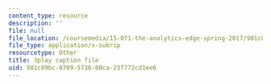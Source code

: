```yaml
---
content_type: resource
description: ''
file: null
file_location: /coursemedia/15-071-the-analytics-edge-spring-2017/981c89bc0709573680ca23f772cd1ee6_n19qLvOY-rc.vtt
file_type: application/x-subrip
resourcetype: Other
title: 3play caption file
uid: 981c89bc-0709-5736-80ca-23f772cd1ee6
---
```

